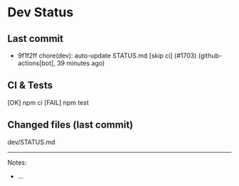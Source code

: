 # Dev Status

## Last commit
- 9f1f2ff chore(dev): auto-update STATUS.md [skip ci] (#1703) (github-actions[bot], 39 minutes ago)
## CI & Tests
[OK] npm ci
[FAIL] npm test

## Changed files (last commit)
dev/STATUS.md

---
Notes:
- ...
